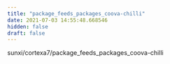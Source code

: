 ```yaml
---
title: "package_feeds_packages_coova-chilli"
date: 2021-07-03 14:55:48.668546
hidden: false
draft: false
---
```


sunxi/cortexa7/package_feeds_packages_coova-chilli

